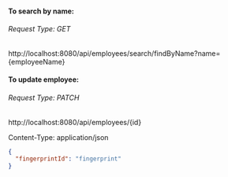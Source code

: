 #### To search by name:
###### Request Type: GET
http://localhost:8080/api/employees/search/findByName?name={employeeName}

#### To update employee:
###### Request Type: PATCH
http://localhost:8080/api/employees/{id} 

Content-Type: application/json
```json
{
  "fingerprintId": "fingerprint"
}
```




